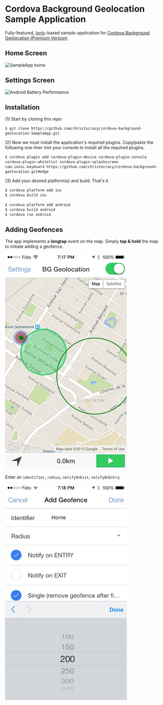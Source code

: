 # Cordova Background Geolocation Sample Application

Fully-featured, [Ionic](http://ionicframework.com/)-based sample-application for [Cordova Background Geolocation  (Premium Version)](http://christocracy.github.io/cordova-background-geolocation/)

## Home Screen
![SampleApp home](https://www.dropbox.com/s/41gbtut47gk2exi/Screenshot%202015-06-06%2012.19.03.png?dl=1&width=300)

## Settings Screen
![Android Battery Performance](https://www.dropbox.com/s/wnr67qg4n0py77z/Screenshot%202015-06-06%2012.24.23.png?dl=1)

## Installation

(1) Start by cloning this repo

```
$ git clone https://github.com/christocracy/cordova-background-geolocation-SampleApp.git
```

(2) Now we must install the application's required plugins.  Copy/paste the following one-liner into your console to install all the required plugins.

```
$ cordova plugin add cordova-plugin-device cordova-plugin-console cordova-plugin-whitelist cordova-plugin-splashscreen com.ionic.keyboard https://github.com/christocracy/cordova-background-geolocation.git#edge
```

(3)  Add your desired platform(s) and build.  That's it.

```
$ cordova platform add ios
$ cordova build ios

$ cordova platform add android
$ cordova build android
$ cordova run android
```

## Adding Geofences

The app implements a **longtap** event on the map.  Simply **tap & hold** the map to initiate adding a geofence.

![Tap-hold to add geofence](/resources/tap-hold-add-geofence.jpg "Tap-hold to add geofence")

Enter an `identifier`, `radius`, `notifyOnExit`, `notifyOnEntry`.

![Add geofence](/resources/add-geofence.jpg "Add geofence")

